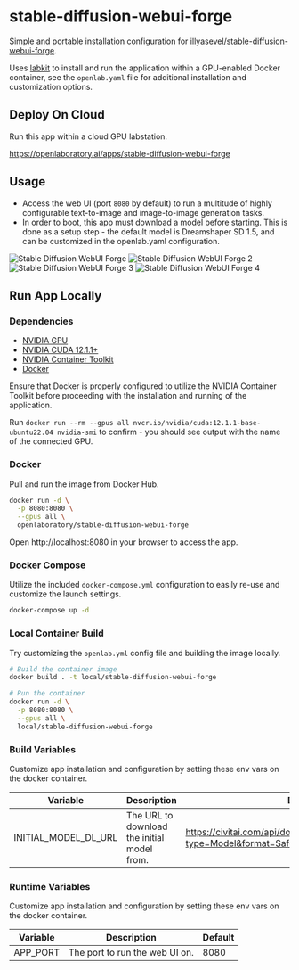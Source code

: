 # stable-diffusion-webui-forge
Simple and portable installation configuration for [illyasevel/stable-diffusion-webui-forge](https://github.com/lllyasviel/stable-diffusion-webui-forge).

Uses [labkit](https://github.com/underhill-ai/labkit) to install and run the application within a GPU-enabled Docker container, see the `openlab.yaml` file for additional installation and customization options.


## Deploy On Cloud

Run this app within a cloud GPU labstation.

https://openlaboratory.ai/apps/stable-diffusion-webui-forge

## Usage

- Access the web UI (port `8080` by default) to run a multitude of highly configurable text-to-image and image-to-image generation tasks.
- In order to boot, this app must download a model before starting.  This is done as a setup step - the default model is Dreamshaper SD 1.5, and can be customized in the openlab.yaml configuration.

![Stable Diffusion WebUI Forge](https://localbarn.openlaboratory.ai/_next/image?url=%2Fapps%2Fstable-diffusion-webui%2Ft2i.png&w=3840&q=75)
![Stable Diffusion WebUI Forge 2](https://localbarn.openlaboratory.ai/_next/image?url=%2Fapps%2Fstable-diffusion-webui%2Fcontrolnet.png&w=3840&q=75)
![Stable Diffusion WebUI Forge 3](https://localbarn.openlaboratory.ai/_next/image?url=%2Fapps%2Fstable-diffusion-webui%2Finpainting.png&w=3840&q=75)
![Stable Diffusion WebUI Forge 4](https://localbarn.openlaboratory.ai/_next/image?url=%2Fapps%2Fstable-diffusion-webui%2Fextensions.png&w=3840&q=75)

## Run App Locally

### Dependencies

- [NVIDIA GPU](https://developer.nvidia.com/cuda-gpus)
- [NVIDIA CUDA 12.1.1+](https://docs.nvidia.com/cuda/cuda-installation-guide-linux/)
- [NVIDIA Container Toolkit](https://docs.nvidia.com/datacenter/cloud-native/container-toolkit/latest/install-guide.html)
- [Docker](https://docs.docker.com/engine/install/)

Ensure that Docker is properly configured to utilize the NVIDIA Container Toolkit before proceeding with the installation and running of the application.

Run `docker run --rm --gpus all nvcr.io/nvidia/cuda:12.1.1-base-ubuntu22.04 nvidia-smi` to confirm - you should see output with the name of the connected GPU.

### Docker

Pull and run the image from Docker Hub.

```bash
docker run -d \
  -p 8080:8080 \
  --gpus all \
  openlaboratory/stable-diffusion-webui-forge
```

Open http://localhost:8080 in your browser to access the app.

### Docker Compose

Utilize the included `docker-compose.yml` configuration to easily re-use and customize the launch settings.

```bash
docker-compose up -d
```

### Local Container Build

Try customizing the `openlab.yml` config file and building the image locally.

```bash
# Build the container image
docker build . -t local/stable-diffusion-webui-forge

# Run the container
docker run -d \
  -p 8080:8080 \
  --gpus all \
  local/stable-diffusion-webui-forge
```

### Build Variables

Customize app installation and configuration by setting these env vars on the docker container.

| Variable | Description | Default |
| --- | --- | --- |
| INITIAL_MODEL_DL_URL | The URL to download the initial model from. | https://civitai.com/api/download/models/128713?type=Model&format=SafeTensor&size=pruned&fp=fp16 |


### Runtime Variables

Customize app installation and configuration by setting these env vars on the docker container.

| Variable | Description | Default |
| --- | --- | --- |
| APP_PORT | The port to run the web UI on. | 8080 |
